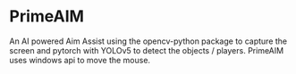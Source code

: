 # PrimeAIM
An AI powered Aim Assist using the opencv-python package to capture the screen and pytorch with YOLOv5 to detect the objects / players.
PrimeAIM uses windows api to move the mouse.

